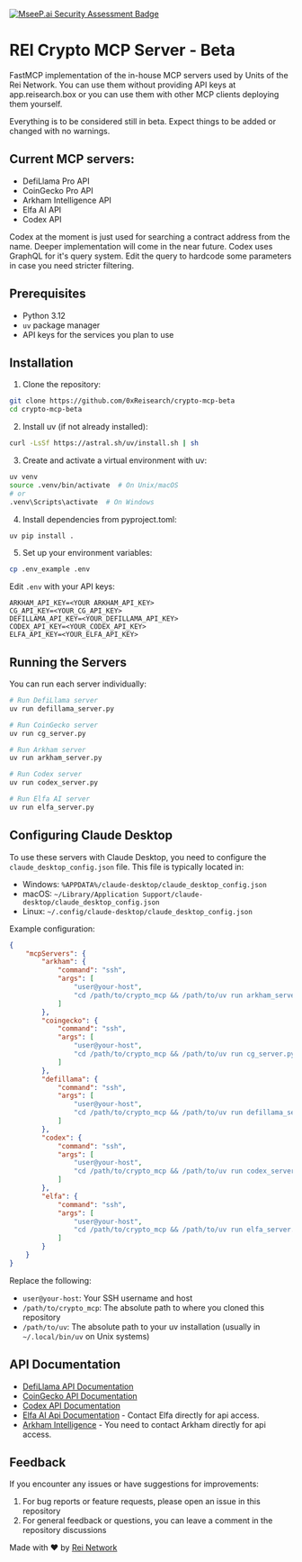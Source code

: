 [![MseeP.ai Security Assessment Badge](https://mseep.net/pr/0xreisearch-crypto-mcp-beta-badge.png)](https://mseep.ai/app/0xreisearch-crypto-mcp-beta)

# REI Crypto MCP Server - Beta

FastMCP implementation of the in-house MCP servers used by Units of the Rei Network.
You can use them without providing API keys at app.reisearch.box or you can use them with other MCP clients deploying them yourself.

Everything is to be considered still in beta. Expect things to be added or changed with no warnings.

## Current MCP servers:
- DefiLlama Pro API
- CoinGecko Pro API
- Arkham Intelligence API
- Elfa AI API
- Codex API

Codex at the moment is just used for searching a contract address from the name. Deeper implementation will come in the near future.
Codex uses GraphQL for it's query system. Edit the query to hardcode some parameters in case you need stricter filtering.

## Prerequisites

- Python 3.12
- `uv` package manager
- API keys for the services you plan to use

## Installation

1. Clone the repository:
```bash
git clone https://github.com/0xReisearch/crypto-mcp-beta
cd crypto-mcp-beta
```

2. Install uv (if not already installed):
```bash
curl -LsSf https://astral.sh/uv/install.sh | sh
```

3. Create and activate a virtual environment with uv:
```bash
uv venv
source .venv/bin/activate  # On Unix/macOS
# or
.venv\Scripts\activate  # On Windows
```

4. Install dependencies from pyproject.toml:
```bash
uv pip install .
```

5. Set up your environment variables:
```bash
cp .env_example .env
```

Edit `.env` with your API keys:
```
ARKHAM_API_KEY=<YOUR ARKHAM_API_KEY>
CG_API_KEY=<YOUR_CG_API_KEY>
DEFILLAMA_API_KEY=<YOUR_DEFILLAMA_API_KEY>
CODEX_API_KEY=<YOUR_CODEX_API_KEY>
ELFA_API_KEY=<YOUR_ELFA_API_KEY>
```

## Running the Servers

You can run each server individually:

```bash
# Run DefiLlama server
uv run defillama_server.py

# Run CoinGecko server
uv run cg_server.py

# Run Arkham server
uv run arkham_server.py

# Run Codex server
uv run codex_server.py

# Run Elfa AI server
uv run elfa_server.py
```

## Configuring Claude Desktop

To use these servers with Claude Desktop, you need to configure the `claude_desktop_config.json` file. This file is typically located in:
- Windows: `%APPDATA%/claude-desktop/claude_desktop_config.json`
- macOS: `~/Library/Application Support/claude-desktop/claude_desktop_config.json`
- Linux: `~/.config/claude-desktop/claude_desktop_config.json`

Example configuration:
```json
{
    "mcpServers": {
        "arkham": {
            "command": "ssh",
            "args": [
                "user@your-host",
                "cd /path/to/crypto_mcp && /path/to/uv run arkham_server.py"
            ]
        },
        "coingecko": {
            "command": "ssh",
            "args": [
                "user@your-host",
                "cd /path/to/crypto_mcp && /path/to/uv run cg_server.py"
            ]
        },
        "defillama": {
            "command": "ssh",
            "args": [
                "user@your-host",
                "cd /path/to/crypto_mcp && /path/to/uv run defillama_server.py"
            ]
        },
        "codex": {
            "command": "ssh",
            "args": [
                "user@your-host",
                "cd /path/to/crypto_mcp && /path/to/uv run codex_server.py"
            ]
        },
        "elfa": {
            "command": "ssh",
            "args": [
                "user@your-host",
                "cd /path/to/crypto_mcp && /path/to/uv run elfa_server.py"
            ]
        }
    }
}
```

Replace the following:
- `user@your-host`: Your SSH username and host
- `/path/to/crypto_mcp`: The absolute path to where you cloned this repository
- `/path/to/uv`: The absolute path to your uv installation (usually in `~/.local/bin/uv` on Unix systems)

## API Documentation

- [DefiLlama API Documentation](https://defillama.com/pro-api/docs)
- [CoinGecko API Documentation](https://docs.coingecko.com/reference/introduction)
- [Codex API Documentation](https://docs.codex.io/reference/overview)
- [Elfa AI Api Documentation](https://www.elfa.ai/) - Contact Elfa directly for api access.
- [Arkham Intelligence](https://intel.arkm.com/) - You need to contact Arkham directly for api access.

## Feedback

If you encounter any issues or have suggestions for improvements:

1. For bug reports or feature requests, please open an issue in this repository
2. For general feedback or questions, you can leave a comment in the repository discussions


Made with ❤️ by [Rei Network](https://reisearch.box)

